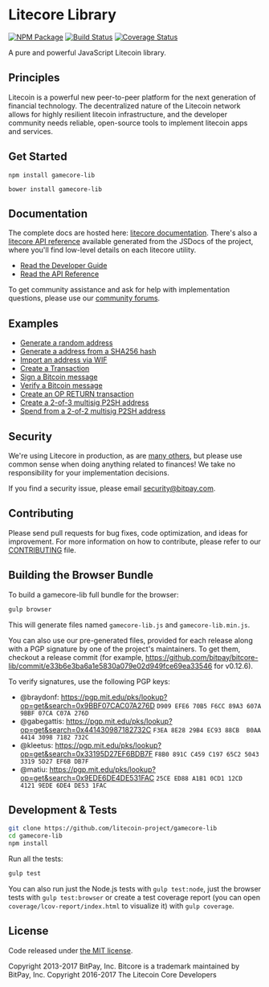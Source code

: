 Litecore Library
=======

[![NPM Package](https://img.shields.io/npm/v/gamecore-lib.svg?style=flat-square)](https://www.npmjs.org/package/gamecore-lib)
[![Build Status](https://img.shields.io/travis/litecoin-project/gamecore-lib.svg?branch=master&style=flat-square)](https://travis-ci.org/litecoin-project/gamecore-lib)
[![Coverage Status](https://img.shields.io/coveralls/litecoin-project/gamecore-lib.svg?style=flat-square)](https://coveralls.io/r/litecoin-project/gamecore-lib)

A pure and powerful JavaScript Litecoin library.

## Principles

Litecoin is a powerful new peer-to-peer platform for the next generation of financial technology. The decentralized nature of the Litecoin network allows for highly resilient litecoin infrastructure, and the developer community needs reliable, open-source tools to implement litecoin apps and services.

## Get Started

```
npm install gamecore-lib
```

```
bower install gamecore-lib
```

## Documentation

The complete docs are hosted here: [litecore documentation](http://litecore.io/guide/). There's also a [litecore API reference](http://litecore.io/api/) available generated from the JSDocs of the project, where you'll find low-level details on each litecore utility.

- [Read the Developer Guide](http://litecore.io/guide/)
- [Read the API Reference](http://litecore.io/api/)

To get community assistance and ask for help with implementation questions, please use our [community forums](https://forum.litecore.io/).

## Examples

* [Generate a random address](https://github.com/litecoin-project/gamecore-lib/blob/master/docs/examples.md#generate-a-random-address)
* [Generate a address from a SHA256 hash](https://github.com/litecoin-project/gamecore-lib/blob/master/docs/examples.md#generate-a-address-from-a-sha256-hash)
* [Import an address via WIF](https://github.com/litecoin-project/gamecore-lib/blob/master/docs/examples.md#import-an-address-via-wif)
* [Create a Transaction](https://github.com/litecoin-project/gamecore-lib/blob/master/docs/examples.md#create-a-transaction)
* [Sign a Bitcoin message](https://github.com/litecoin-project/gamecore-lib/blob/master/docs/examples.md#sign-a-bitcoin-message)
* [Verify a Bitcoin message](https://github.com/litecoin-project/gamecore-lib/blob/master/docs/examples.md#verify-a-bitcoin-message)
* [Create an OP RETURN transaction](https://github.com/litecoin-project/gamecore-lib/blob/master/docs/examples.md#create-an-op-return-transaction)
* [Create a 2-of-3 multisig P2SH address](https://github.com/litecoin-project/gamecore-lib/blob/master/docs/examples.md#create-a-2-of-3-multisig-p2sh-address)
* [Spend from a 2-of-2 multisig P2SH address](https://github.com/litecoin-project/gamecore-lib/blob/master/docs/examples.md#spend-from-a-2-of-2-multisig-p2sh-address)


## Security

We're using Litecore in production, as are [many others](http://litecore.io#projects), but please use common sense when doing anything related to finances! We take no responsibility for your implementation decisions.

If you find a security issue, please email security@bitpay.com.

## Contributing

Please send pull requests for bug fixes, code optimization, and ideas for improvement. For more information on how to contribute, please refer to our [CONTRIBUTING](https://github.com/litecoin-project/gamecore-lib/blob/master/CONTRIBUTING.md) file.

## Building the Browser Bundle

To build a gamecore-lib full bundle for the browser:

```sh
gulp browser
```

This will generate files named `gamecore-lib.js` and `gamecore-lib.min.js`.

You can also use our pre-generated files, provided for each release along with a PGP signature by one of the project's maintainers. To get them, checkout a release commit (for example, https://github.com/bitpay/bitcore-lib/commit/e33b6e3ba6a1e5830a079e02d949fce69ea33546 for v0.12.6).

To verify signatures, use the following PGP keys:
- @braydonf: https://pgp.mit.edu/pks/lookup?op=get&search=0x9BBF07CAC07A276D `D909 EFE6 70B5 F6CC 89A3 607A 9BBF 07CA C07A 276D`
- @gabegattis: https://pgp.mit.edu/pks/lookup?op=get&search=0x441430987182732C `F3EA 8E28 29B4 EC93 88CB  B0AA 4414 3098 7182 732C`
- @kleetus: https://pgp.mit.edu/pks/lookup?op=get&search=0x33195D27EF6BDB7F `F8B0 891C C459 C197 65C2 5043 3319 5D27 EF6B DB7F`
- @matiu: https://pgp.mit.edu/pks/lookup?op=get&search=0x9EDE6DE4DE531FAC `25CE ED88 A1B1 0CD1 12CD  4121 9EDE 6DE4 DE53 1FAC`


## Development & Tests

```sh
git clone https://github.com/litecoin-project/gamecore-lib
cd gamecore-lib
npm install
```

Run all the tests:

```sh
gulp test
```

You can also run just the Node.js tests with `gulp test:node`, just the browser tests with `gulp test:browser`
or create a test coverage report (you can open `coverage/lcov-report/index.html` to visualize it) with `gulp coverage`.

## License

Code released under [the MIT license](https://github.com/litecoin-project/gamecore-lib/blob/master/LICENSE).

Copyright 2013-2017 BitPay, Inc. Bitcore is a trademark maintained by BitPay, Inc.
Copyright 2016-2017 The Litecoin Core Developers
